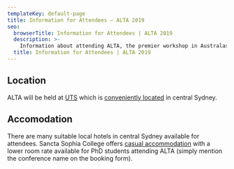 ```yaml
---
templateKey: default-page
title: Information for Attendees – ALTA 2019
seo:
  browserTitle: Information for Attendees | ALTA 2019
  description: >-
    Information about attending ALTA, the premier workshop in Australasia for sharing research in Natural Language Processing and Computational Lingustics. 
  title: Information for Attendees | ALTA 2019
---
```


## Location

ALTA will be held at [UTS](https://www.uts.edu.au) which is [conveniently located](https://goo.gl/maps/JmrWwc8WjEdfTJ7C7) in central Sydney.

## Accomodation

There are many suitable local hotels in central Sydney available for attendees. Sancta Sophia College offers [casual accommodation](https://www.sanctasophiacollege.edu.au/accommodation/) with a lower room rate available for PhD students attending ALTA (simply mention the conference name on the booking form).

